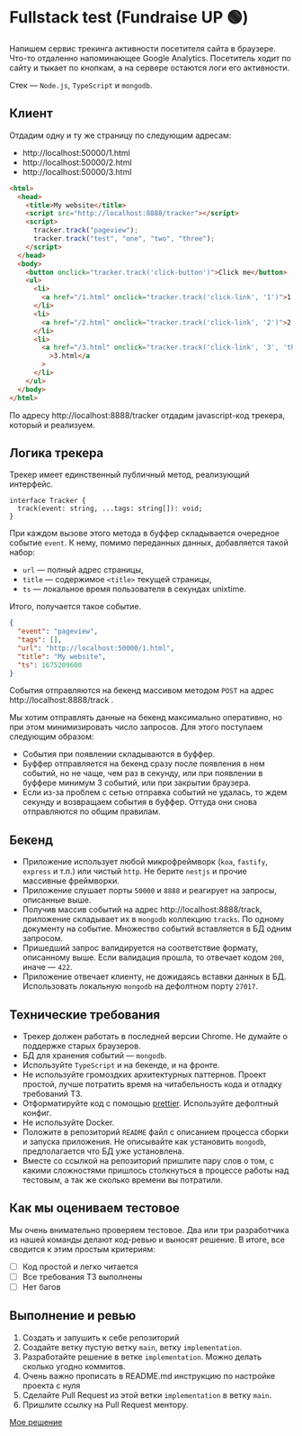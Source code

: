 # Fullstack test (Fundraise UP 🟢)

Напишем сервис трекинга активности посетителя сайта в браузере. Что-то отдаленно напоминающее Google Analytics. Посетитель ходит по сайту и тыкает по кнопкам, а на сервере остаются логи его активности.

Стек — `Node.js`, `TypeScript` и `mongodb`.

## Клиент

Отдадим одну и ту же страницу по следующим адресам:

- http://localhost:50000/1.html
- http://localhost:50000/2.html
- http://localhost:50000/3.html

```html
<html>
  <head>
    <title>My website</title>
    <script src="http://localhost:8888/tracker"></script>
    <script>
      tracker.track("pageview");
      tracker.track("test", "one", "two", "three");
    </script>
  </head>
  <body>
    <button onclick="tracker.track('click-button')">Click me</button>
    <ul>
      <li>
        <a href="/1.html" onclick="tracker.track('click-link', '1')">1.html</a>
      </li>
      <li>
        <a href="/2.html" onclick="tracker.track('click-link', '2')">2.html</a>
      </li>
      <li>
        <a href="/3.html" onclick="tracker.track('click-link', '3', 'three')"
          >3.html</a
        >
      </li>
    </ul>
  </body>
</html>
```

По адресу http://localhost:8888/tracker отдадим javascript-код трекера, который и реализуем.

## Логика трекера

Трекер имеет единственный публичный метод, реализующий интерфейс.

```tsx
interface Tracker {
  track(event: string, ...tags: string[]): void;
}
```

При каждом вызове этого метода в буффер складывается очередное событие `event`. К нему, помимо переданных данных, добавляется такой набор:

- `url` — полный адрес страницы,
- `title` — содержимое `<title>` текущей страницы,
- `ts` — локальное время пользователя в секундах unixtime.

Итого, получается такое событие.

```json
{
  "event": "pageview",
  "tags": [],
  "url": "http://localhost:50000/1.html",
  "title": "My website",
  "ts": 1675209600
}
```

События отправляются на бекенд массивом методом `POST` на адрес http://localhost:8888/track .

Мы хотим отправлять данные на бекенд максимально оперативно, но при этом минимизировать число запросов. Для этого поступаем следующим образом:

- События при появлении складываются в буффер.
- Буффер отправляется на бекенд сразу после появления в нем событий, но не чаще, чем раз в секунду, или при появлении в буффере минимум 3 событий, или при закрытии браузера.
- Если из-за проблем с сетью отправка событий не удалась, то ждем секунду и возвращаем события в буффер. Оттуда они снова отправляются по общим правилам.

## Бекенд

- Приложение использует любой микрофреймворк (`koa`, `fastify`, `express` и т.п.) или чистый `http`. Не берите `nestjs` и прочие массивные фреймворки.
- Приложение слушает порты `50000` и `8888` и реагирует на запросы, описанные выше.
- Получив массив событий на адрес http://localhost:8888/track, приложение складывает их в `mongodb` коллекцию `tracks`. По одному документу на событие. Множество событий вставляется в БД одним запросом.
- Пришедший запрос валидируется на соответствие формату, описанному выше. Если валидация прошла, то отвечает кодом `200`, иначе — `422`.
- Приложение отвечает клиенту, не дожидаясь вставки данных в БД. Использовать локальную `mongodb` на дефолтном порту `27017`.

## Технические требования

- Трекер должен работать в последней версии Chrome. Не думайте о поддержке старых браузеров.
- БД для хранения событий — `mongodb`.
- Используйте `TypeScript` и на бекенде, и на фронте.
- Не используйте громоздких архитектурных паттернов. Проект простой, лучше потратить время на читабельность кода и отладку требований ТЗ.
- Отформатируйте код с помощью [prettier](https://prettier.io/). Используйте дефолтный конфиг.
- Не используйте Docker.
- Положите в репозиторий `README` файл с описанием процесса сборки и запуска приложения. Не описывайте как установить `mongodb`, предполагается что БД уже установлена.
- Вместе со ссылкой на репозиторий пришлите пару слов о том, с какими сложностями пришлось столкнуться в процессе работы над тестовым, а так же сколько времени вы потратили.

## Как мы оцениваем тестовое

Мы очень внимательно проверяем тестовое. Два или три разработчика из нашей команды делают код-ревью и выносят решение. В итоге, все сводится к этим простым критериям:

- [ ] Код простой и легко читается
- [ ] Все требования ТЗ выполнены
- [ ] Нет багов

## Выполнение и ревью

1. Создать и запушить к себе репозиторий
2. Создайте ветку пустую ветку `main`, ветку `implementation`.
3. Разработайте решение в ветке `implementation`. Можно делать сколько угодно коммитов.
4. Очень важно прописать в README.md инструкцию по настройке проекта с нуля
5. Сделайте Pull Request из этой ветки `implementation` в ветку `main`.
6. Пришлите ссылку на Pull Request ментору.

[Мое решение](https://github.com/NEOdinok/fullstack-analytics)
